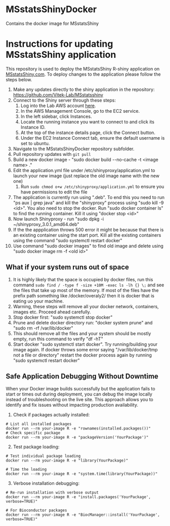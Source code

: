 # MSstatsShinyDocker
Contains the docker image for MSstatsShiny

# Instructions for updating MSstatsShiny application

This repository is used to deploy the MSstatsShiny R-shiny application on 
[MSstatsShiny.com](www.MSstatsShiny.com). To deploy changes to the application 
please follow the steps below.

1. Make any updates directly to the shiny application in the repository: https://github.com/Vitek-Lab/MSstatsshiny
2. Connect to the Shiny server through these steps:
    1. Log into the Lab AWS account [here](https://d-9067c3039d.awsapps.com/start/#/).
    2. In the AWS Management Console, go to the EC2 service.
    3. In the left sidebar, click Instances.
    4. Locate the running instance you want to connect to and click its Instance ID.
    5. At the top of the instance details page, click the Connect button.
    6. Under the EC2 Instance Connect tab, ensure the default username is set to ubuntu.
3. Navigate to the MSstatsShinyDocker repository subfolder.
4. Pull repository updates with `git pull`
5. Build a new docker image - "sudo docker build --no-cache -t \<image name\> ."
6. Edit the application.yml file under /etc/shinyproxy/application.yml to launch your new image (just replace the old image name with the new one)
    1. Run `sudo chmod o+w /etc/shinyproxy/application.yml` to ensure you have permissions to edit the file
7. The application is currently run using ".deb". To end this you need to run "ps aux | grep java" and kill the "shinyproxy" process using "sudo kill -9 \<id\>". You also need to stop the docker. Run "sudo docker container ls" to find the running container. Kill it using "docker stop \<id\>"
8. Now launch Shinyproxy - run "sudo dpkg -i ~/shinyproxy_3.0.1_amd64.deb"
9. If the the appplication throws 500 error it might be because that there is an existing container using the start port. Kill all the existing containers using the command "sudo systemctl restart docker"
10. Use command "sudo docker images" to find old image and delete using "sudo docker image rm -f \<old id\>"

## What if your system runs out of space
1. It is highly likely that the space is occupied by docker files, run this command `sudo find / -type f -size +10M -exec ls -lh {} \;` and see the files that take up most of the memory. If most of the files have the prefix path something like /docker/overaly2/ then it is docker that is eating uo your machine.
2. Warning, these steps will remove all your docker network, containers, images etc. Proceed ahead carefully.
3. Stop docker first: "sudo systemctl stop docker"
4. Prune and delete docker directory run: "docker system prune" and "sudo rm -rf /var/lib/docker"
5. This should remove all the files and your system should be mostly empty, run this command to verify "df -hT"
5. Start docker "sudo systemctl start docker". Try running/building your image again. If docker throws some error saying "/var/lib/docker/tmp not a file or directory" restart the docker process again by running "sudo systemctl restart docker"

## Safe Application Debugging Without Downtime

When your Docker image builds successfully but the application fails to start or times out during deployment, you can debug the image locally instead of troubleshooting on the live site. This approach allows you to identify and fix issues without impacting production availability.

1. Check if packages actually installed:

```
# List all installed packages
docker run --rm your-image R -e "rownames(installed.packages())"
# Check specific package
docker run --rm your-image R -e "packageVersion('YourPackage')"
```

2. Test package loading:

```
# Test individual package loading
docker run --rm your-image R -e "library(YourPackage)"

# Time the loading
docker run --rm your-image R -e "system.time(library(YourPackage))"
```

3. Verbose installation debugging:

```
# Re-run installation with verbose output
docker run --rm your-image R -e "install.packages('YourPackage', verbose=TRUE)"

# For Bioconductor packages
docker run --rm your-image R -e "BiocManager::install('YourPackage', verbose=TRUE)"
```
